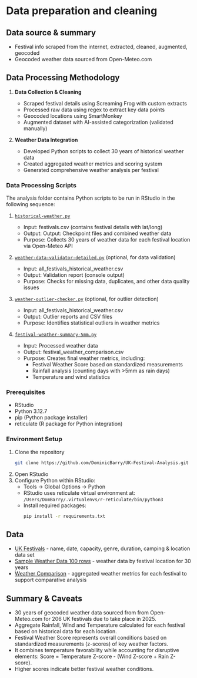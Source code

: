 # Data preparation and cleaning

## Data source & summary

- Festival info scraped from the internet, extracted, cleaned, augmented, geocoded
- Geocoded weather data sourced from Open-Meteo.com

## Data Processing Methodology

1. **Data Collection & Cleaning**
   - Scraped festival details using Screaming Frog with custom extracts
   - Processed raw data using regex to extract key data points
   - Geocoded locations using SmartMonkey
   - Augmented dataset with AI-assisted categorization (validated manually)

2. **Weather Data Integration**
   - Developed Python scripts to collect 30 years of historical weather data
   - Created aggregated weather metrics and scoring system
   - Generated comprehensive weather analysis per festival

### Data Processing Scripts

The analysis folder contains Python scripts to be run in RStudio in the following sequence:

1. [`historical-weather.py`](../analysis/historical-weather.py)
   - Input: festivals.csv (contains festival details with lat/long)
   - Output: Output: Checkpoint files and combined weather data
   - Purpose: Collects 30 years of weather data for each festival location via Open-Meteo API

2. [`weather-data-validator-detailed.py`](../analysis/weather-data-validator-detailed.py) (optional, for data validation)
   - Input: all_festivals_historical_weather.csv
   - Output: Validation report (console output)
   - Purpose: Checks for missing data, duplicates, and other data quality issues
   
3. [`weather-outlier-checker.py`](../analysis/weather-outlier-checker.py) (optional, for outlier detection)
   - Input: all_festivals_historical_weather.csv
   - Output: Outlier reports and CSV files
   - Purpose: Identifies statistical outliers in weather metrics   

4. [`festival-weather-summary-5mm.py`](../analysis/festival-weather-summary-5mm.py)
   - Input: Processed weather data
   - Output: festival_weather_comparison.csv
   - Purpose: Creates final weather metrics, including:
     - Festival Weather Score based on standardized measurements
     - Rainfall analysis (counting days with >5mm as rain days)
     - Temperature and wind statistics
   
### Prerequisites

- RStudio
- Python 3.12.7
- pip (Python package installer)
- reticulate (R package for Python integration)

### Environment Setup

1. Clone the repository
   ```bash
   git clone https://github.com/DominicBarry/UK-Festival-Analysis.git
   ```
2. Open RStudio
3. Configure Python within RStudio:
   - Tools → Global Options → Python
   - RStudio uses reticulate virtual environment at:
     `/Users/DomBarry/.virtualenvs/r-reticulate/bin/python3`
   - Install required packages:
     ```bash
     pip install -r requirements.txt
     ```
     
## Data

- [UK Festivals](../data/festivals_25_cleaned.csv) - name, date, capacity, genre, duration, camping & location data set
- [Sample Weather Data 100 rows](../data/all_festivals_weather_sample.csv) - weather data by festival location for 30 years
- [Weather Comparison](../data/festival_weather_comparison.csv) - aggregated weather metrics for each festival to support comparative analysis

## Summary & Caveats

- 30 years of geocoded weather data sourced from from Open-Meteo.com for 206 UK festivals due to take place in 2025.
- Aggregate Rainfall, Wind and Temperature calculated for each festival based on historical data for each location.
- Festival Weather Score represents overall conditions based on standardized measurements (z-scores) of key weather factors.
- It combines temperature favorability while accounting for disruptive elements: Score = Temperature Z-score - (Wind Z-score + Rain Z-score).
- Higher scores indicate better festival weather conditions.
